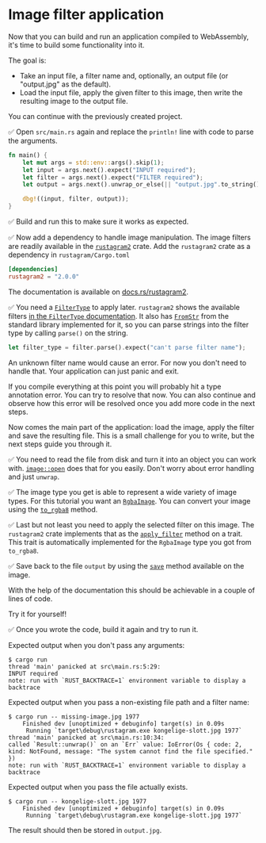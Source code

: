 # Image filter application

Now that you can build and run an application compiled to WebAssembly,
it's time to build some functionality into it.

The goal is:

* Take an input file, a filter name and, optionally, an output file (or "output.jpg" as the default).
* Load the input file, apply the given filter to this image, then write the resulting image to the output file.

You can continue with the previously created project.

✅ Open `src/main.rs` again and replace the `println!` line with code to parse the arguments.

```rust
fn main() {
    let mut args = std::env::args().skip(1);
    let input = args.next().expect("INPUT required");
    let filter = args.next().expect("FILTER required");
    let output = args.next().unwrap_or_else(|| "output.jpg".to_string());

    dbg!((input, filter, output));
}
```

✅ Build and run this to make sure it works as expected.

✅ Now add a dependency to handle image manipulation. The image filters are readily available in the [`rustagram2`](https://crates.io/crates/rustagram2) crate.
Add the `rustagram2` crate as a dependency in `rustagram/Cargo.toml`

```toml
[dependencies]
rustagram2 = "2.0.0"
```

The documentation is available on [docs.rs/rustagram2](https://docs.rs/rustagram2/2.0.0/rustagram/).

✅ You need a [`FilterType`](https://docs.rs/rustagram2/2.0.0/rustagram/enum.FilterType.html) to apply later.
`rustagram2` shows the available filters [in the `FilterType` documentation](https://docs.rs/rustagram2/2.0.0/rustagram/enum.FilterType.html).
It also has [`FromStr`](https://doc.rust-lang.org/nightly/core/str/trait.FromStr.html) from the standard library implemented for it, so you can parse strings into the filter type by calling `parse()` on the string.

```rust
let filter_type = filter.parse().expect("can't parse filter name");
```

An unknown filter name would cause an error.
For now you don't need to handle that.
Your application can just panic and exit.

If you compile everything at this point you will probably hit a type annotation error.
You can try to resolve that now.
You can also continue and observe how this error will be resolved once you add more code in the next steps.

Now comes the main part of the application: load the image, apply the filter and save the resulting file.
This is a small challenge for you to write, but the next steps guide you through it.

✅ You need to read the file from disk and turn it into an object you can work with.
[`image::open`](https://docs.rs/image/0.24.4/image/fn.open.html) does that for you easily.
Don't worry about error handling and just `unwrap`.

✅ The image type you get is able to represent a wide variety of image types.
For this tutorial you want an [`RgbaImage`](https://docs.rs/image/0.24.4/image/type.RgbaImage.html). You can convert your image using the [`to_rgba8`](https://docs.rs/image/0.24.4/image/enum.DynamicImage.html#method.to_rgba8) method.

✅ Last but not least you need to apply the selected filter on this image.
The `rustagram2` crate implements that as the [`apply_filter`](https://docs.rs/rustagram2/2.0.0/rustagram/trait.RustagramFilter.html#tymethod.apply_filter) method on a trait.
This trait is automatically implemented for the `RgbaImage` type you got from `to_rgba8`.

✅ Save back to the file `output` by using the [`save`](https://docs.rs/image/latest/image/enum.DynamicImage.html#method.save
) method available on the image.

With the help of the documentation this should be achievable in a couple of lines of code.

Try it for yourself!

✅ Once you wrote the code, build it again and try to run it.

Expected output when you don't pass any arguments:

```console
$ cargo run
thread 'main' panicked at src\main.rs:5:29:
INPUT required
note: run with `RUST_BACKTRACE=1` environment variable to display a backtrace
```

Expected output when you pass a non-existing file path and a filter name:

```console
$ cargo run -- missing-image.jpg 1977
    Finished dev [unoptimized + debuginfo] target(s) in 0.09s
     Running `target\debug\rustagram.exe kongelige-slott.jpg 1977`
thread 'main' panicked at src\main.rs:10:34:
called `Result::unwrap()` on an `Err` value: IoError(Os { code: 2, kind: NotFound, message: "The system cannot find the file specified." })
note: run with `RUST_BACKTRACE=1` environment variable to display a backtrace
```

Expected output when you pass the file actually exists.

```console
$ cargo run -- kongelige-slott.jpg 1977
    Finished dev [unoptimized + debuginfo] target(s) in 0.09s
     Running `target\debug\rustagram.exe kongelige-slott.jpg 1977`
```

The result should then be stored in `output.jpg`.